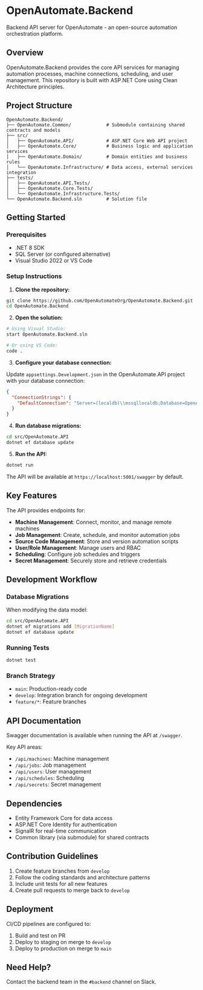 # OpenAutomate.Backend

Backend API server for OpenAutomate - an open-source automation orchestration platform.

## Overview

OpenAutomate.Backend provides the core API services for managing automation processes, machine connections, scheduling, and user management. This repository is built with ASP.NET Core using Clean Architecture principles.

## Project Structure

```
OpenAutomate.Backend/
├── OpenAutomate.Common/             # Submodule containing shared contracts and models
├── src/
│   ├── OpenAutomate.API/            # ASP.NET Core Web API project
│   ├── OpenAutomate.Core/           # Business logic and application services
│   ├── OpenAutomate.Domain/         # Domain entities and business rules
│   └── OpenAutomate.Infrastructure/ # Data access, external services integration
├── tests/
│   ├── OpenAutomate.API.Tests/
│   ├── OpenAutomate.Core.Tests/
│   └── OpenAutomate.Infrastructure.Tests/
└── OpenAutomate.Backend.sln         # Solution file
```

## Getting Started

### Prerequisites

- .NET 8 SDK
- SQL Server (or configured alternative)
- Visual Studio 2022 or VS Code

### Setup Instructions

1. **Clone the repository:**

```bash
git clone https://github.com/OpenAutomateOrg/OpenAutomate.Backend.git
cd OpenAutomate.Backend

```

2. **Open the solution:**

```bash
# Using Visual Studio:
start OpenAutomate.Backend.sln

# Or using VS Code:
code .
```

3. **Configure your database connection:**

Update `appsettings.Development.json` in the OpenAutomate.API project with your database connection:

```json
{
  "ConnectionStrings": {
    "DefaultConnection": "Server=(localdb)\\mssqllocaldb;Database=OpenAutomate;Trusted_Connection=True;MultipleActiveResultSets=true"
  }
}
```

4. **Run database migrations:**

```bash
cd src/OpenAutomate.API
dotnet ef database update
```

5. **Run the API:**

```bash
dotnet run
```

The API will be available at `https://localhost:5001/swagger` by default.

## Key Features

The API provides endpoints for:

- **Machine Management**: Connect, monitor, and manage remote machines
- **Job Management**: Create, schedule, and monitor automation jobs
- **Source Code Management**: Store and version automation scripts
- **User/Role Management**: Manage users and RBAC
- **Scheduling**: Configure job schedules and triggers
- **Secret Management**: Securely store and retrieve credentials

## Development Workflow


### Database Migrations

When modifying the data model:

```bash
cd src/OpenAutomate.API
dotnet ef migrations add [MigrationName]
dotnet ef database update
```

### Running Tests

```bash
dotnet test
```

### Branch Strategy

- `main`: Production-ready code
- `develop`: Integration branch for ongoing development
- `feature/*`: Feature branches

## API Documentation

Swagger documentation is available when running the API at `/swagger`.

Key API areas:
- `/api/machines`: Machine management
- `/api/jobs`: Job management
- `/api/users`: User management
- `/api/schedules`: Scheduling
- `/api/secrets`: Secret management

## Dependencies

- Entity Framework Core for data access
- ASP.NET Core Identity for authentication
- SignalR for real-time communication
- Common library (via submodule) for shared contracts

## Contribution Guidelines

1. Create feature branches from `develop`
2. Follow the coding standards and architecture patterns
3. Include unit tests for all new features
4. Create pull requests to merge back to `develop`

## Deployment

CI/CD pipelines are configured to:
1. Build and test on PR
2. Deploy to staging on merge to `develop`
3. Deploy to production on merge to `main`

## Need Help?

Contact the backend team in the `#backend` channel on Slack.

